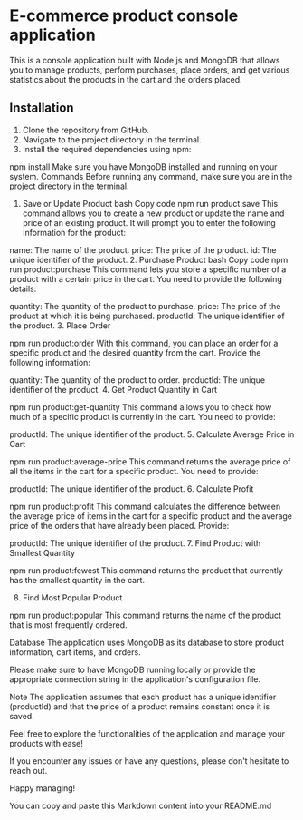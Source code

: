# E-commerce product console application

This is a console application built with Node.js and MongoDB that allows you to manage products, perform purchases, place orders, and get various statistics about the products in the cart and the orders placed.

## Installation

1. Clone the repository from GitHub.
2. Navigate to the project directory in the terminal.
3. Install the required dependencies using npm:

npm install
Make sure you have MongoDB installed and running on your system.
Commands
Before running any command, make sure you are in the project directory in the terminal.

1. Save or Update Product
bash
Copy code
npm run product:save
This command allows you to create a new product or update the name and price of an existing product. It will prompt you to enter the following information for the product:

name: The name of the product.
price: The price of the product.
id: The unique identifier of the product.
2. Purchase Product
bash
Copy code
npm run product:purchase
This command lets you store a specific number of a product with a certain price in the cart. You need to provide the following details:

quantity: The quantity of the product to purchase.
price: The price of the product at which it is being purchased.
productId: The unique identifier of the product.
3. Place Order

npm run product:order
With this command, you can place an order for a specific product and the desired quantity from the cart. Provide the following information:

quantity: The quantity of the product to order.
productId: The unique identifier of the product.
4. Get Product Quantity in Cart

npm run product:get-quantity
This command allows you to check how much of a specific product is currently in the cart. You need to provide:

productId: The unique identifier of the product.
5. Calculate Average Price in Cart

npm run product:average-price
This command returns the average price of all the items in the cart for a specific product. You need to provide:

productId: The unique identifier of the product.
6. Calculate Profit

npm run product:profit
This command calculates the difference between the average price of items in the cart for a specific product and the average price of the orders that have already been placed. Provide:

productId: The unique identifier of the product.
7. Find Product with Smallest Quantity

npm run product:fewest
This command returns the product that currently has the smallest quantity in the cart.

8. Find Most Popular Product

npm run product:popular
This command returns the name of the product that is most frequently ordered.

Database
The application uses MongoDB as its database to store product information, cart items, and orders.

Please make sure to have MongoDB running locally or provide the appropriate connection string in the application's configuration file.

Note
The application assumes that each product has a unique identifier (productId) and that the price of a product remains constant once it is saved.

Feel free to explore the functionalities of the application and manage your products with ease!

If you encounter any issues or have any questions, please don't hesitate to reach out.

Happy managing!


You can copy and paste this Markdown content into your README.md
